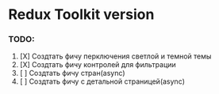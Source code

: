 # Redux Toolkit version

### TODO:

1. [X] Создтать фичу перключения светлой и темной темы
2. [X] Создтать фичу контролей для фильтрации
3. [ ] Создтать фичу стран(async)
4. [ ] Создтать фичу с детальной страницей(async)